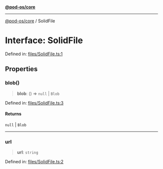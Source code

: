 [**@pod-os/core**](../README.md)

***

[@pod-os/core](../globals.md) / SolidFile

# Interface: SolidFile

Defined in: [files/SolidFile.ts:1](https://github.com/pod-os/PodOS/blob/5f8057b37a40843b32a1365a54e4283e9f14e36c/core/src/files/SolidFile.ts#L1)

## Properties

### blob()

> **blob**: () => `null` \| `Blob`

Defined in: [files/SolidFile.ts:3](https://github.com/pod-os/PodOS/blob/5f8057b37a40843b32a1365a54e4283e9f14e36c/core/src/files/SolidFile.ts#L3)

#### Returns

`null` \| `Blob`

***

### url

> **url**: `string`

Defined in: [files/SolidFile.ts:2](https://github.com/pod-os/PodOS/blob/5f8057b37a40843b32a1365a54e4283e9f14e36c/core/src/files/SolidFile.ts#L2)
